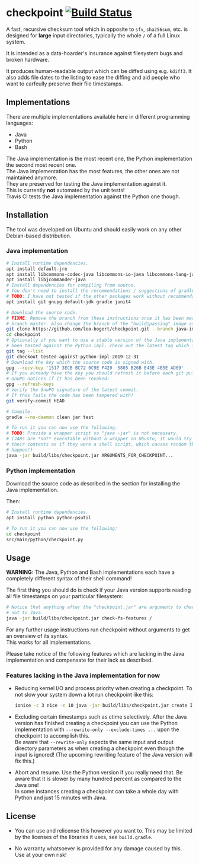 # checkpoint [![Build Status](https://travis-ci.com/leo-bogert/checkpoint.svg?branch=java-implementation)](https://travis-ci.com/leo-bogert/checkpoint)

A fast, recursive checksum tool which in opposite to `sfv`, `sha256sum`, etc.
is designed for **large** input directories, typically the whole `/` of a full
Linux system.

It is intended as a data-hoarder's insurance against filesystem bugs and broken
hardware.

It produces human-readable output which can be diffed using e.g. `kdiff3`.
It also adds file dates to the listing to ease the diffing and aid people who
want to carfeully preserve their file timestamps.

## Implementations

There are multiple implementations available here in different programming
languages:
- Java
- Python
- Bash

The Java implementation is the most recent one, the Python implementation the
second most recent one.  
The Java implementation has the most features, the other ones are not maintained
anymore.  
They are preserved for testing the Java implementation against it.  
This is currently **not** automated by the unit tests!  
Travis CI tests the Java implementation against the Python one though.

## Installation

The tool was developed on Ubuntu and should easily work on any other
Debian-based distribution.

### Java implementation

```bash
# Install runtime dependencies.
apt install default-jre
apt install libcommons-codec-java libcommons-io-java libcommons-lang-java
apt install libjcommander-java
# Install dependencies for compiling from source.
# You don't need to install the recommendations / suggestions of gradle.
# TODO: I have not tested if the other packages work without recommendations.
apt install git gnupg default-jdk gradle junit4

# Download the source code.
# FIXME: Remove the branch from these instructions once it has been merged to
# branch master. Also change the branch of the "build|passing" image at the beginning.
git clone https://github.com/leo-bogert/checkpoint.git --branch java-implementation
cd checkpoint
# Optionally if you want to use a stable version of the Java implementation which has
# been tested against the Python impl. check out the latest tag which indicates that:
git tag --list
git checkout tested-against-python-impl-2019-12-31
# Download the key which the source code is signed with.
gpg --recv-key '1517 3ECB BC72 0C9E F420  5805 B26B E43E 4B5E AD69'
# If you already have the key you should refresh it before each git pull to ensure
# GnuPG notices if it has been revoked:
gpg --refresh-keys
# Verify the GnuPG signature of the latest commit.
# If this fails the code has been tampered with!
git verify-commit HEAD

# Compile.
gradle --no-daemon clean jar test

# To run it you can now use the following.
# TODO: Provide a wrapper script so "java -jar" is not necessary.
# (JARs are *not* executable without a wrapper on Ubuntu, it would try to run
# their contents as if they were a shell script, which causes random things to
# happen!)
java -jar build/libs/checkpoint.jar ARGUMENTS_FOR_CHECKPOINT...
```

### Python implementation

Download the source code as described in the section for installing the Java
implementation.

Then:

```bash
# Install runtime dependencies.
apt install python python-psutil

# To run it you can now use the following:
cd checkpoint
src/main/python/checkpoint.py
```

## Usage

**WARNING:** The Java, Python and Bash implementations each have a completely
different syntax of their shell command!  

The first thing you should do is check if your Java version supports reading all
file timestamps on your particular filesystem:

```bash
# Notice that anything after the "checkpoint.jar" are arguments to checkpoint,
# not to Java.
java -jar build/libs/checkpoint.jar check-fs-features /
```

For any further usage instructions run checkpoint without arguments to get an
overview of its syntax.  
This works for all implementations.

Please take notice of the following features which are lacking in the Java
implementation and compensate for their lack as described.

### Features lacking in the Java implementation for now

- Reducing kernel I/O and process priority when creating a checkpoint. To not
  slow your system down a lot run checkpoint like this:  
  ```bash
  ionice -c 3 nice -n 10 java -jar build/libs/checkpoint.jar create INPUT OUTPUT
  ```

- Excluding certain timestamps such as ctime selectively. After the Java version
  has finished creating a checkpoint you can use the Python implementation
  with `--rewrite-only --exclude-times ...` upon the checkpoint to accomplish
  this.  
  Be aware that `--rewrite-only` expects the same input and output
  directory parameters as when creating a checkpoint even though the input is
  ignored! (The upcoming rewriting feature of the Java version will fix this.)

- Abort and resume. Use the Python version if you really need that. Be aware
  that it is slower by many hundred percent as compared to the Java one!  
  In some instances creating a checkpoint can take a whole day with Python and
  just 15 minutes with Java.

## License

- You can use and relicense this however you want to. This may be limited by
  the licenses of the libraries it uses, see `build.gradle`.

- No warranty whatsoever is provided for any damage caused by this. Use at your
  own risk!